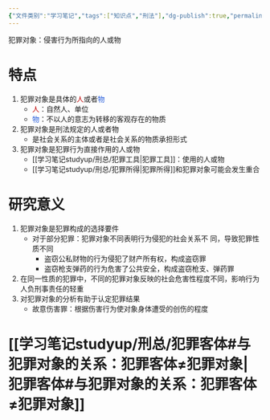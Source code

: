 ```yaml
---
{"文件类别":"学习笔记","tags":["知识点","刑法"],"dg-publish":true,"permalink":"/学习笔记studyup/刑总/犯罪对象/","dgPassFrontmatter":true,"created":"2024-11-01T10:58:00.250+08:00","updated":"2024-11-01T11:06:03.331+08:00"}
---
```


犯罪对象：侵害行为所指向的人或物
# 特点
1. 犯罪对象是具体的<font color="#c00000">人</font>或者<font color="#245bdb">物</font>
	- <font color="#c00000">人</font>：自然人、单位
	- <font color="#245bdb">物</font>：不以人的意志为转移的客观存在的物质
2. 犯罪对象是刑法规定的人或者物
	- 是社会关系的主体或者是社会关系的物质承担形式
3. 犯罪对象是犯罪行为直接作用的人或物
	- [[学习笔记studyup/刑总/犯罪工具\|犯罪工具]]：使用的人或物
	- [[学习笔记studyup/刑总/犯罪所得\|犯罪所得]]和犯罪对象可能会发生重合
# 研究意义
1. 犯罪对象是犯罪构成的选择要件
	- 对于部分犯罪：犯罪对象不同表明行为侵犯的社会关系不 同，导致犯罪性质不同
		- 盗窃公私财物的行为侵犯了财产所有权，构成盗窃罪
		- 盗窃枪支弹药的行为危害了公共安全，构成盗窃枪支、弹药罪
2. 在同一性质的犯罪中，不同的犯罪对象反映的社会危害性程度不同，影响行为人负刑事责任的轻重
3. 对犯罪对象的分析有助于认定犯罪结果
	- 故意伤害罪：根据伤害行为使对象身体遭受的创伤的程度
# [[学习笔记studyup/刑总/犯罪客体#与犯罪对象的关系：犯罪客体≠犯罪对象\|犯罪客体#与犯罪对象的关系：犯罪客体≠犯罪对象]]
